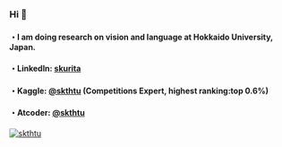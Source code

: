 ### Hi 👋

#### ・I am doing research on vision and language at Hokkaido University, Japan.

#### ・LinkedIn: [skurita](https://jp.linkedin.com/in/skurita)

#### ・Kaggle: [@skthtu](https://www.kaggle.com/skthtu)  (Competitions Expert, highest ranking:top 0.6%)

#### ・Atcoder: [@skthtu](https://atcoder.jp/users/skthtu)  
[![skthtu](https://img.shields.io/endpoint?url=https%3A%2F%2Fatcoder-badges.now.sh%2Fapi%2Fatcoder%2Fjson%2Fskthtu)](https://atcoder.jp/users/skthtu)
